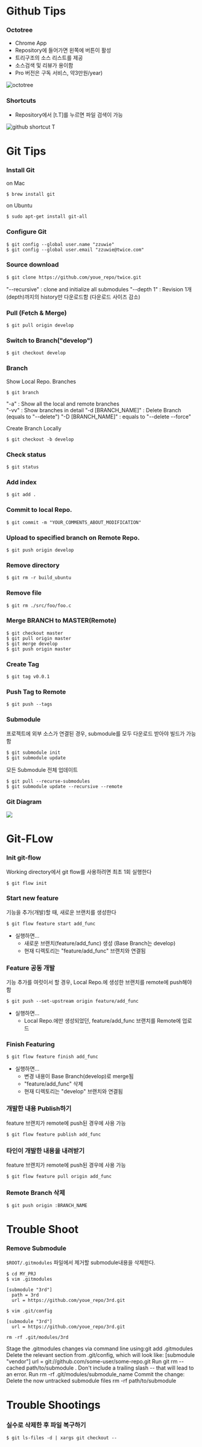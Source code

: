 # Github Tips

### Octotree 
- Chrome App
- Repository에 들어가면 왼쪽에 버튼이 활성
- 트리구조의 소스 리스트를 제공
- 소스검색 및 리뷰가 용이함
- Pro 버전은 구독 서비스, 약3만원/year)

![octotree](./images/octotree.png)

### Shortcuts
- Repository에서 [t.T]를 누르면 파일 검색이 가능

![github shortcut T](./images/github_shortcut_t.png)

# Git Tips

### Install Git

on Mac
```
$ brew install git
```

on Ubuntu
```
$ sudo apt-get install git-all  
```

### Configure Git
```
$ git config --global user.name "zzuwie"  
$ git config --global user.email "zzuwie@twice.com"  
```

### Source download
```
$ git clone https://github.com/youe_repo/twice.git
```
  "--recursive" : clone and initialize all submodules
  "--depth 1" : Revision 1개(depth)까지의 history만 다운로드함 (다운로드 사이즈 감소)

### Pull (Fetch & Merge)
```
$ git pull origin develop  
```

### Switch to Branch("develop")
```
$ git checkout develop  
```

### Branch

Show Local Repo. Branches
```
$ git branch
```

  "-a" : Show all the local and remote branches  
  "-vv" : Show branches in detail
  "-d [BRANCH_NAME]" : Delete Branch (equals to "--delete")
  "-D [BRANCH_NAME]" : equals to "--delete --force"

Create Branch Locally
```
$ git checkout -b develop
```

### Check status
```
$ git status  
```

### Add index
```
$ git add .  
```

### Commit to local Repo.
```
$ git commit -m "YOUR_COMMENTS_ABOUT_MODIFICATION"  
```

### Upload to specified branch on Remote Repo.
```
$ git push origin develop  
```

### Remove directory
```
$ git rm -r build_ubuntu  
```

### Remove file
```
$ git rm ./src/foo/foo.c  
```

### Merge BRANCH to MASTER(Remote)
```
$ git checkout master  
$ git pull origin master  
$ git merge develop  
$ git push origin master  
```

### Create Tag
```
$ git tag v0.0.1  
```

### Push Tag to Remote

```
$ git push --tags  
```

### Submodule
프로젝트에 외부 소스가 연결된 경우, submodule를 모두 다운로드 받아야 빌드가 가능함

```
$ git submodule init  
$ git submodule update  
```

모든 Submodule 전체 업데이트

```
$ git pull --recurse-submodules
$ git submodule update --recursive --remote
```

### Git Diagram

  ![](http://www.moxie.io/images/git-operations.png)


# Git-FLow
### Init git-flow
Working directory에서 git flow를 사용하려면 최초 1회 실행한다

```
$ git flow init
```

### Start new feature
기능을 추가(개발)할 때, 새로운 브랜치를 생성한다
```
$ git flow feature start add_func
```
* 실행하면...
  - 새로운 브랜치(feature/add_func) 생성 (Base Branch는 develop)
  - 현재 디렉토리는 "feature/add_func" 브랜치와 연결됨

### Feature 공동 개발
기능 추가를 여럿이서 할 경우, Local Repo.에 생성한 브랜치를 remote에 push해야 함
```
$ git push --set-upstream origin feature/add_func
```

* 실행하면...
  - Local Repo.에만 생성되었던, feature/add_func 브랜치를 Remote에 업로드

### Finish Featuring
```
$ git flow feature finish add_func
```

* 실행하면...
  - 변경 내용이 Base Branch(develop)로 merge됨
  - "feature/add_func" 삭제
  - 현재 디렉토리는 "develop" 브랜치와 연결됨

### 개발한 내용 Publish하기
feature 브랜치가 remote에 push된 경우에 사용 가능
```
$ git flow feature publish add_func
```

### 타인이 개발한 내용을 내려받기
feature 브랜치가 remote에 push된 경우에 사용 가능
```
$ git flow feature pull origin add_func
```

### Remote Branch 삭제
```
$ git push origin :BRANCH_NAME
```

# Trouble Shoot
### Remove Submodule
```$ROOT/.gitmodules``` 파일에서 제거할 submodule내용을 삭제한다.

```
$ cd MY_PRJ
$ vim .gitmodules

[submodule "3rd"]
  path = 3rd
  url = https://github.com/youe_repo/3rd.git
```

```
$ vim .git/config

[submodule "3rd"]
  url = https://github.com/youe_repo/3rd.git
```

```
rm -rf .git/modules/3rd
```

Stage the .gitmodules changes via command line using:git add .gitmodules
Delete the relevant section from .git/config, which will look like:
[submodule "vendor"]
	url = git://github.com/some-user/some-repo.git
Run git rm --cached path/to/submodule .  Don't include a trailing slash -- that will lead to an error.
Run rm -rf .git/modules/submodule_name
Commit the change:
Delete the now untracked submodule files rm -rf path/to/submodule

# Trouble Shootings
### 실수로 삭제한 후 파일 복구하기

```
$ git ls-files -d | xargs git checkout --
```
